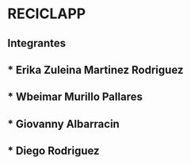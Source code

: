 # RECICLAPP 

## **Integrantes**

## * Erika Zuleina Martinez Rodriguez

## * Wbeimar Murillo Pallares

## * Giovanny Albarracin 

## * Diego Rodriguez
